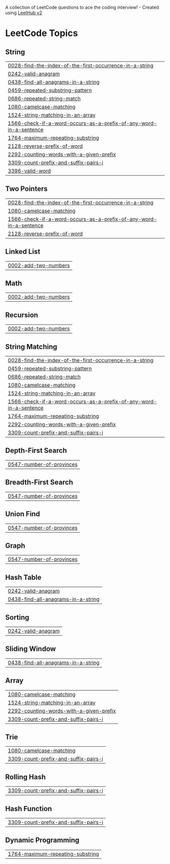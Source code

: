 A collection of LeetCode questions to ace the coding interview! - Created using [LeetHub v2](https://github.com/arunbhardwaj/LeetHub-2.0)
<!---LeetCode Topics Start-->
# LeetCode Topics
## String
|  |
| ------- |
| [0028-find-the-index-of-the-first-occurrence-in-a-string](https://github.com/nandinidmn/Leetcode_Sol/tree/master/0028-find-the-index-of-the-first-occurrence-in-a-string) |
| [0242-valid-anagram](https://github.com/nandinidmn/Leetcode_Sol/tree/master/0242-valid-anagram) |
| [0438-find-all-anagrams-in-a-string](https://github.com/nandinidmn/Leetcode_Sol/tree/master/0438-find-all-anagrams-in-a-string) |
| [0459-repeated-substring-pattern](https://github.com/nandinidmn/Leetcode_Sol/tree/master/0459-repeated-substring-pattern) |
| [0686-repeated-string-match](https://github.com/nandinidmn/Leetcode_Sol/tree/master/0686-repeated-string-match) |
| [1080-camelcase-matching](https://github.com/nandinidmn/Leetcode_Sol/tree/master/1080-camelcase-matching) |
| [1524-string-matching-in-an-array](https://github.com/nandinidmn/Leetcode_Sol/tree/master/1524-string-matching-in-an-array) |
| [1566-check-if-a-word-occurs-as-a-prefix-of-any-word-in-a-sentence](https://github.com/nandinidmn/Leetcode_Sol/tree/master/1566-check-if-a-word-occurs-as-a-prefix-of-any-word-in-a-sentence) |
| [1764-maximum-repeating-substring](https://github.com/nandinidmn/Leetcode_Sol/tree/master/1764-maximum-repeating-substring) |
| [2128-reverse-prefix-of-word](https://github.com/nandinidmn/Leetcode_Sol/tree/master/2128-reverse-prefix-of-word) |
| [2292-counting-words-with-a-given-prefix](https://github.com/nandinidmn/Leetcode_Sol/tree/master/2292-counting-words-with-a-given-prefix) |
| [3309-count-prefix-and-suffix-pairs-i](https://github.com/nandinidmn/Leetcode_Sol/tree/master/3309-count-prefix-and-suffix-pairs-i) |
| [3396-valid-word](https://github.com/nandinidmn/Leetcode_Sol/tree/master/3396-valid-word) |
## Two Pointers
|  |
| ------- |
| [0028-find-the-index-of-the-first-occurrence-in-a-string](https://github.com/nandinidmn/Leetcode_Sol/tree/master/0028-find-the-index-of-the-first-occurrence-in-a-string) |
| [1080-camelcase-matching](https://github.com/nandinidmn/Leetcode_Sol/tree/master/1080-camelcase-matching) |
| [1566-check-if-a-word-occurs-as-a-prefix-of-any-word-in-a-sentence](https://github.com/nandinidmn/Leetcode_Sol/tree/master/1566-check-if-a-word-occurs-as-a-prefix-of-any-word-in-a-sentence) |
| [2128-reverse-prefix-of-word](https://github.com/nandinidmn/Leetcode_Sol/tree/master/2128-reverse-prefix-of-word) |
## Linked List
|  |
| ------- |
| [0002-add-two-numbers](https://github.com/nandinidmn/Leetcode_Sol/tree/master/0002-add-two-numbers) |
## Math
|  |
| ------- |
| [0002-add-two-numbers](https://github.com/nandinidmn/Leetcode_Sol/tree/master/0002-add-two-numbers) |
## Recursion
|  |
| ------- |
| [0002-add-two-numbers](https://github.com/nandinidmn/Leetcode_Sol/tree/master/0002-add-two-numbers) |
## String Matching
|  |
| ------- |
| [0028-find-the-index-of-the-first-occurrence-in-a-string](https://github.com/nandinidmn/Leetcode_Sol/tree/master/0028-find-the-index-of-the-first-occurrence-in-a-string) |
| [0459-repeated-substring-pattern](https://github.com/nandinidmn/Leetcode_Sol/tree/master/0459-repeated-substring-pattern) |
| [0686-repeated-string-match](https://github.com/nandinidmn/Leetcode_Sol/tree/master/0686-repeated-string-match) |
| [1080-camelcase-matching](https://github.com/nandinidmn/Leetcode_Sol/tree/master/1080-camelcase-matching) |
| [1524-string-matching-in-an-array](https://github.com/nandinidmn/Leetcode_Sol/tree/master/1524-string-matching-in-an-array) |
| [1566-check-if-a-word-occurs-as-a-prefix-of-any-word-in-a-sentence](https://github.com/nandinidmn/Leetcode_Sol/tree/master/1566-check-if-a-word-occurs-as-a-prefix-of-any-word-in-a-sentence) |
| [1764-maximum-repeating-substring](https://github.com/nandinidmn/Leetcode_Sol/tree/master/1764-maximum-repeating-substring) |
| [2292-counting-words-with-a-given-prefix](https://github.com/nandinidmn/Leetcode_Sol/tree/master/2292-counting-words-with-a-given-prefix) |
| [3309-count-prefix-and-suffix-pairs-i](https://github.com/nandinidmn/Leetcode_Sol/tree/master/3309-count-prefix-and-suffix-pairs-i) |
## Depth-First Search
|  |
| ------- |
| [0547-number-of-provinces](https://github.com/nandinidmn/Leetcode_Sol/tree/master/0547-number-of-provinces) |
## Breadth-First Search
|  |
| ------- |
| [0547-number-of-provinces](https://github.com/nandinidmn/Leetcode_Sol/tree/master/0547-number-of-provinces) |
## Union Find
|  |
| ------- |
| [0547-number-of-provinces](https://github.com/nandinidmn/Leetcode_Sol/tree/master/0547-number-of-provinces) |
## Graph
|  |
| ------- |
| [0547-number-of-provinces](https://github.com/nandinidmn/Leetcode_Sol/tree/master/0547-number-of-provinces) |
## Hash Table
|  |
| ------- |
| [0242-valid-anagram](https://github.com/nandinidmn/Leetcode_Sol/tree/master/0242-valid-anagram) |
| [0438-find-all-anagrams-in-a-string](https://github.com/nandinidmn/Leetcode_Sol/tree/master/0438-find-all-anagrams-in-a-string) |
## Sorting
|  |
| ------- |
| [0242-valid-anagram](https://github.com/nandinidmn/Leetcode_Sol/tree/master/0242-valid-anagram) |
## Sliding Window
|  |
| ------- |
| [0438-find-all-anagrams-in-a-string](https://github.com/nandinidmn/Leetcode_Sol/tree/master/0438-find-all-anagrams-in-a-string) |
## Array
|  |
| ------- |
| [1080-camelcase-matching](https://github.com/nandinidmn/Leetcode_Sol/tree/master/1080-camelcase-matching) |
| [1524-string-matching-in-an-array](https://github.com/nandinidmn/Leetcode_Sol/tree/master/1524-string-matching-in-an-array) |
| [2292-counting-words-with-a-given-prefix](https://github.com/nandinidmn/Leetcode_Sol/tree/master/2292-counting-words-with-a-given-prefix) |
| [3309-count-prefix-and-suffix-pairs-i](https://github.com/nandinidmn/Leetcode_Sol/tree/master/3309-count-prefix-and-suffix-pairs-i) |
## Trie
|  |
| ------- |
| [1080-camelcase-matching](https://github.com/nandinidmn/Leetcode_Sol/tree/master/1080-camelcase-matching) |
| [3309-count-prefix-and-suffix-pairs-i](https://github.com/nandinidmn/Leetcode_Sol/tree/master/3309-count-prefix-and-suffix-pairs-i) |
## Rolling Hash
|  |
| ------- |
| [3309-count-prefix-and-suffix-pairs-i](https://github.com/nandinidmn/Leetcode_Sol/tree/master/3309-count-prefix-and-suffix-pairs-i) |
## Hash Function
|  |
| ------- |
| [3309-count-prefix-and-suffix-pairs-i](https://github.com/nandinidmn/Leetcode_Sol/tree/master/3309-count-prefix-and-suffix-pairs-i) |
## Dynamic Programming
|  |
| ------- |
| [1764-maximum-repeating-substring](https://github.com/nandinidmn/Leetcode_Sol/tree/master/1764-maximum-repeating-substring) |
<!---LeetCode Topics End-->